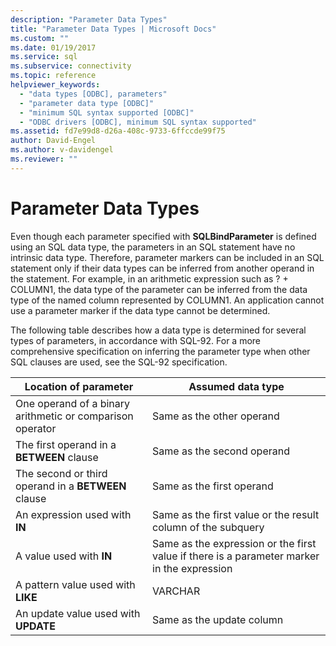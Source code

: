 ```yaml
---
description: "Parameter Data Types"
title: "Parameter Data Types | Microsoft Docs"
ms.custom: ""
ms.date: 01/19/2017
ms.service: sql
ms.subservice: connectivity
ms.topic: reference
helpviewer_keywords: 
  - "data types [ODBC], parameters"
  - "parameter data type [ODBC]"
  - "minimum SQL syntax supported [ODBC]"
  - "ODBC drivers [ODBC], minimum SQL syntax supported"
ms.assetid: fd7e99d8-d26a-408c-9733-6ffccde99f75
author: David-Engel
ms.author: v-davidengel
ms.reviewer: ""
---
```

# Parameter Data Types
Even though each parameter specified with **SQLBindParameter** is defined using an SQL data type, the parameters in an SQL statement have no intrinsic data type. Therefore, parameter markers can be included in an SQL statement only if their data types can be inferred from another operand in the statement. For example, in an arithmetic expression such as ? + COLUMN1, the data type of the parameter can be inferred from the data type of the named column represented by COLUMN1. An application cannot use a parameter marker if the data type cannot be determined.  
  
 The following table describes how a data type is determined for several types of parameters, in accordance with SQL-92. For a more comprehensive specification on inferring the parameter type when other SQL clauses are used, see the SQL-92 specification.  
  
|Location of parameter|Assumed data type|  
|---------------------------|-----------------------|  
|One operand of a binary arithmetic or comparison operator|Same as the other operand|  
|The first operand in a **BETWEEN** clause|Same as the second operand|  
|The second or third operand in a **BETWEEN** clause|Same as the first operand|  
|An expression used with **IN**|Same as the first value or the result column of the subquery|  
|A value used with **IN**|Same as the expression or the first value if there is a parameter marker in the expression|  
|A pattern value used with **LIKE**|VARCHAR|  
|An update value used with **UPDATE**|Same as the update column|
